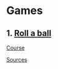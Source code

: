 # Games

## 1. [Roll a ball](https://infngnam.github.io/games/roll-a-ball)
[Course](https://learn.unity.com/project/roll-a-ball?uv=2019.4)

[Sources](https://github.com/inFngNam/roll-a-ball)


